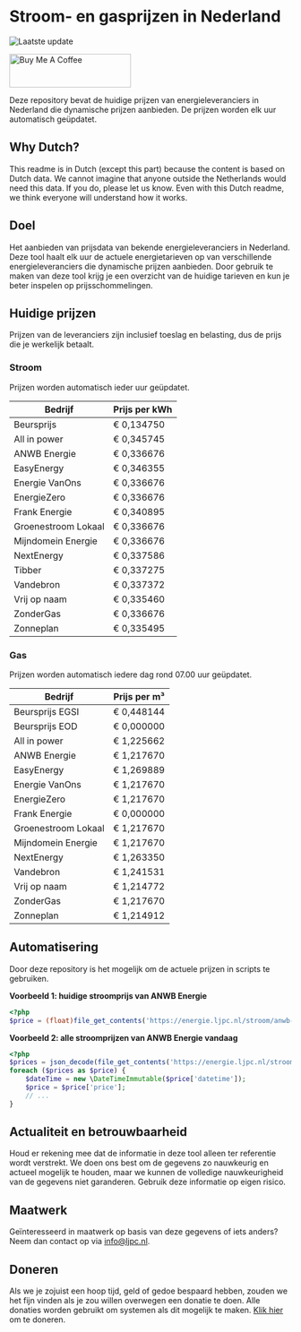 # Stroom- en gasprijzen in Nederland

![Laatste update](https://img.shields.io/badge/laatste%20update-2023--11--17%2009%3A00%20CET-brightgreen)

<a href="https://www.buymeacoffee.com/Lars-" target="_blank"><img src="https://cdn.buymeacoffee.com/buttons/v2/default-orange.png" alt="Buy Me A Coffee" height="60" style="height: 60px !important;width: 217px !important;" ></a>

Deze repository bevat de huidige prijzen van energieleveranciers in Nederland die dynamische prijzen aanbieden. De prijzen worden elk uur automatisch geüpdatet.

## Why Dutch?

This readme is in Dutch (except this part) because the content is based on Dutch data. We cannot imagine that anyone outside the Netherlands would need this data. If you do, please let us know. Even with this Dutch readme, we think
everyone will understand how it works.

## Doel

Het aanbieden van prijsdata van bekende energieleveranciers in Nederland. Deze tool haalt elk uur de actuele energietarieven op van verschillende energieleveranciers die dynamische prijzen aanbieden. Door gebruik te maken van deze tool
krijg je een overzicht van de huidige tarieven en kun je beter inspelen op prijsschommelingen.

## Huidige prijzen

Prijzen van de leveranciers zijn inclusief toeslag en belasting, dus de prijs die je werkelijk betaalt.

### Stroom

Prijzen worden automatisch ieder uur geüpdatet.

 Bedrijf | Prijs per kWh 
---------|---------------
Beursprijs | € 0,134750
All in power | € 0,345745
ANWB Energie | € 0,336676
EasyEnergy | € 0,346355
Energie VanOns | € 0,336676
EnergieZero | € 0,336676
Frank Energie | € 0,340895
Groenestroom Lokaal | € 0,336676
Mijndomein Energie | € 0,336676
NextEnergy | € 0,337586
Tibber | € 0,337275
Vandebron | € 0,337372
Vrij op naam | € 0,335460
ZonderGas | € 0,336676
Zonneplan | € 0,335495


### Gas

Prijzen worden automatisch iedere dag rond 07.00 uur geüpdatet.

 Bedrijf | Prijs per m³ 
---------|--------------
Beursprijs EGSI | € 0,448144
Beursprijs EOD | € 0,000000
All in power | € 1,225662
ANWB Energie | € 1,217670
EasyEnergy | € 1,269889
Energie VanOns | € 1,217670
EnergieZero | € 1,217670
Frank Energie | € 0,000000
Groenestroom Lokaal | € 1,217670
Mijndomein Energie | € 1,217670
NextEnergy | € 1,263350
Vandebron | € 1,241531
Vrij op naam | € 1,214772
ZonderGas | € 1,217670
Zonneplan | € 1,214912


## Automatisering

Door deze repository is het mogelijk om de actuele prijzen in scripts te gebruiken.

**Voorbeeld 1: huidige stroomprijs van ANWB Energie**

```php
<?php
$price = (float)file_get_contents('https://energie.ljpc.nl/stroom/anwb-energie-nu.txt');

```

**Voorbeeld 2: alle stroomprijzen van ANWB Energie vandaag**

```php
<?php
$prices = json_decode(file_get_contents('https://energie.ljpc.nl/stroom/all-in-power-vandaag.json'),true);
foreach ($prices as $price) {
    $dateTime = new \DateTimeImmutable($price['datetime']);
    $price = $price['price'];
    // ...
}
```

## Actualiteit en betrouwbaarheid

Houd er rekening mee dat de informatie in deze tool alleen ter referentie wordt verstrekt. We doen ons best om de gegevens zo nauwkeurig en actueel mogelijk te houden, maar we kunnen de volledige nauwkeurigheid van de gegevens niet
garanderen. Gebruik deze informatie op eigen risico.

## Maatwerk

Geïnteresseerd in maatwerk op basis van deze gegevens of iets anders? Neem dan contact op
via [info@ljpc.nl](mailto:info@ljpc.nl?subject=Energie%20prijzen).

## Doneren

Als we je zojuist een hoop tijd, geld of gedoe bespaard hebben, zouden we het fijn vinden als je zou willen overwegen een
donatie te doen. Alle donaties worden gebruikt om systemen als dit mogelijk te
maken. [Klik hier](https://www.buymeacoffee.com/Lars-) om te doneren.
